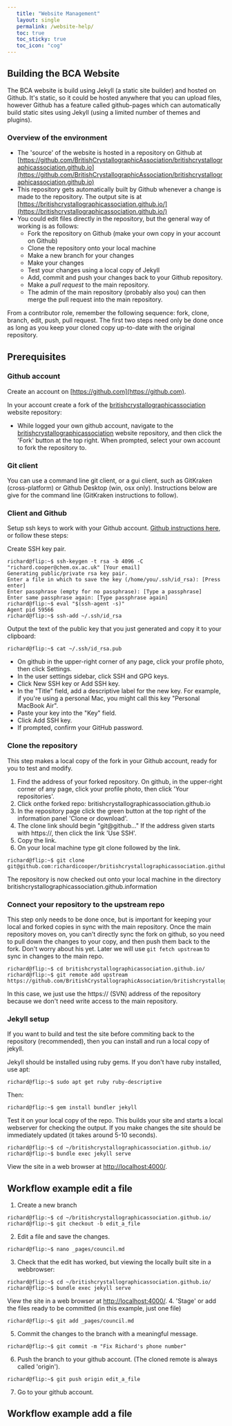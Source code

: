 ```yaml
---
   title: "Website Management"
   layout: single
   permalink: /website-help/
   toc: true
   toc_sticky: true
   toc_icon: "cog"
---
```


## Building the BCA Website

The BCA website is build using Jekyll (a static site builder) and hosted on Github. It's static, so it could 
be hosted anywhere that you can upload files, however Github has a feature called github-pages which can 
automatically build static sites using Jekyll (using a limited number of themes and plugins).

### Overview of the environment

- The 'source' of the website is hosted in a repository on Github at 
[https://github.com/BritishCrystallographicAssociation/britishcrystallographicassociation.github.io](https://github.com/BritishCrystallographicAssociation/britishcrystallographicassociation.github.io)
- This repository gets automatically built by Github whenever a change is made to the repository. The output 
site is at [https://britishcrystallographicassociation.github.io/](https://britishcrystallographicassociation.github.io/)
- You could edit files directly in the repository, but the general way of working is as follows:
  - Fork the repository on Github (make your own copy in your account on Github)
  - Clone the repository onto your local machine
  - Make a new branch for your changes
  - Make your changes
  - Test your changes using a local copy of Jekyll
  - Add, commit and push your changes back to your Github repository.
  - Make a *pull request*  to the main repository.
  - The admin of the main repository (probably also you) can then merge the pull request into the main repository.

From a contributor role, remember the following sequence: fork, clone, branch, edit, push, pull request. The 
first two steps need only be done once as long as you keep your cloned copy up-to-date with the original repository.

## Prerequisites

### Github account

Create an account on [https://github.com](https://github.com).

In your account create a fork of the [britishcrystallographicassociation](https://github.com/BritishCrystallographicAssociation/britishcrystallographicassociation.github.io) 
website repository:

 - While logged your own  github account, navigate to the [britishcrystallographicassociation](https://github.com/BritishCrystallographicAssociation/britishcrystallographicassociation.github.io) 
website repository, and then click the 'Fork' button at the top right. When prompted, select your own account to fork the repository to.

### Git client

You can use a command line git client, or a gui client, such as GitKraken (cross-platform) or 
Github Desktop (win, osx only). Instructions below are give for the command line (GitKraken instructions to follow).

### Client and Github

Setup ssh keys to work with your Github account. [Github instructions here](https://help.github.com/articles/connecting-to-github-with-ssh/), or 
follow these steps:

Create SSH key pair.
```console
richard@flip:~$ ssh-keygen -t rsa -b 4096 -C "richard.cooper@chem.ox.ac.uk" [Your email]
Generating public/private rsa key pair.
Enter a file in which to save the key (/home/you/.ssh/id_rsa): [Press enter]
Enter passphrase (empty for no passphrase): [Type a passphrase]
Enter same passphrase again: [Type passphrase again]
richard@flip:~$ eval "$(ssh-agent -s)"
Agent pid 59566
richard@flip:~$ ssh-add ~/.ssh/id_rsa
```

Output the text of the public key that you just generated and copy it to your clipboard:
```console
richard@flip:~$ cat ~/.ssh/id_rsa.pub
```

- On github in the upper-right corner of any page, click your profile photo, then click Settings.
- In the user settings sidebar, click SSH and GPG keys.
- Click New SSH key or Add SSH key.
- In the "Title" field, add a descriptive label for the new key. For example, if you're using 
a personal Mac, you might call this key "Personal MacBook Air".
- Paste your key into the "Key" field.
- Click Add SSH key.
- If prompted, confirm your GitHub password. 

### Clone the repository 

This step makes a local copy of the fork in your Github account, ready for you to test and modify.

1. Find the address of your forked repository. On github, in the upper-right corner of any page, click your profile photo,
then click 'Your repositories'.
2. Click onthe forked repo:  britishcrystallographicassociation.github.io
3. In the repository page click the green button at the top right of the information panel 'Clone or download'.
4. The clone link should begin "git@github..." If the address given starts with https://, then click the link 'Use SSH'.
5. Copy the link.
6. On your local machine type git clone followed by the link.
```console
richard@flip:~$ git clone git@github.com:richardicooper/britishcrystallographicassociation.github.io.git
```
The repository is now checked out onto your local machine in the directory britishcrystallographicassociation.github.information

### Connect your repository to the upstream repo

This step only needs to be done once, but is important for keeping your local and forked copies in sync with the
main repository. Once the main repository moves on, you can't directly sync the fork on github, so you need to pull down
the changes to your copy, and then push them back to the fork. Don't worry about his yet. Later we will use ```git fetch upstream``` to 
sync in changes to the main repo.

```console
richard@flip:~$ cd britishcrystallographicassociation.github.io/
richard@flip:~$ git remote add upstream https://github.com/BritishCrystallographicAssociation/britishcrystallographicassociation.github.io.git
```

In this case, we just use the https:// (SVN) address of the repository because we don't need write access to the main repository.

### Jekyll setup

If you want to build and test the site before commiting back to the repository (recommended), then 
you can install and run a local copy of jekyll.

Jekyll should be installed using ruby gems. If you don't have ruby installed, use apt:
```console
richard@flip:~$ sudo apt get ruby ruby-descriptive
```

Then:
```console
richard@flip:~$ gem install bundler jekyll
```

Test it on your local copy of the repo. This builds your site and starts a local webserver for checking 
the output. If you make changes the site should be immediately updated (it takes around 5-10 seconds).

```console
richard@flip:~$ cd ~/britishcrystallographicassociation.github.io/
richard@flip:~$ bundle exec jekyll serve
```

View the site in a web browser at [http://localhost:4000/](http://localhost:4000/).


## Workflow example edit a file

1. Create a new branch
```console
richard@flip:~$ cd ~/britishcrystallographicassociation.github.io/
richard@flip:~$ git checkout -b edit_a_file
```
2. Edit a file and save the changes.
```console
richard@flip:~$ nano _pages/council.md
```
3. Check that the edit has worked, but viewing the locally built site in a webbrowser:
```console
richard@flip:~$ cd ~/britishcrystallographicassociation.github.io/
richard@flip:~$ bundle exec jekyll serve
```
View the site in a web browser at [http://localhost:4000/](http://localhost:4000/).
4. 'Stage' or add the files ready to be committed (in this example, just one file)
```console
richard@flip:~$ git add _pages/council.md
```
5. Commit the changes to the branch with a meaningful message.
```console
richard@flip:~$ git commit -m "Fix Richard's phone number"
```
6. Push the branch to your github account. (The cloned remote is always called 'origin').
```console
richard@flip:~$ git push origin edit_a_file
```
7. Go to your github account.

## Workflow example add a file



